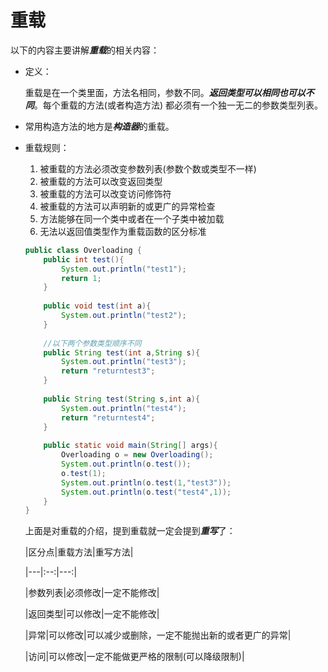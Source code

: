 # 重载

以下的内容主要讲解***重载***的相关内容：

- 定义：

  重载是在一个类里面，方法名相同，参数不同。***返回类型可以相同也可以不同***。每个重载的方法(或者构造方法) 都必须有一个独一无二的参数类型列表。

- 常用构造方法的地方是***构造器***的重载。

- 重载规则：

  1. 被重载的方法必须改变参数列表(参数个数或类型不一样)
  2. 被重载的方法可以改变返回类型
  3. 被重载的方法可以改变访问修饰符
  4. 被重载的方法可以声明新的或更广的异常检查
  5. 方法能够在同一个类中或者在一个子类中被加载
  6. 无法以返回值类型作为重载函数的区分标准

  ```java
  public class Overloading {
      public int test(){
          System.out.println("test1");
          return 1;
      }
   
      public void test(int a){
          System.out.println("test2");
      }   
   
      //以下两个参数类型顺序不同
      public String test(int a,String s){
          System.out.println("test3");
          return "returntest3";
      }   
   
      public String test(String s,int a){
          System.out.println("test4");
          return "returntest4";
      }  
      
      public static void main(String[] args){
          Overloading o = new Overloading();
          System.out.println(o.test());
          o.test(1);
          System.out.println(o.test(1,"test3"));
          System.out.println(o.test("test4",1));
      }
  }
  ```

  

  上面是对重载的介绍，提到重载就一定会提到***重写***了：

  

  |区分点|重载方法|重写方法|

  |---|:--:|---:|

  |参数列表|必须修改|一定不能修改|

  |返回类型|可以修改|一定不能修改|

  |异常|可以修改|可以减少或删除，一定不能抛出新的或者更广的异常|

  |访问|可以修改|一定不能做更严格的限制(可以降级限制)|

  

  

  